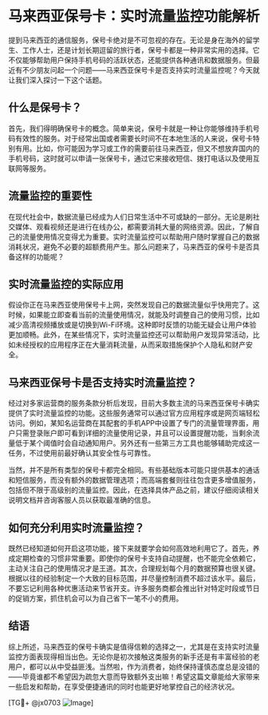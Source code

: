 # 马来西亚保号卡：实时流量监控功能解析

提到马来西亚的通信服务，保号卡绝对是不可忽视的存在。无论是身在海外的留学生、工作人士，还是计划长期逗留的旅行者，保号卡都是一种非常实用的选择。它不仅能够帮助用户保持手机号码的活跃状态，还能提供各种通讯和数据服务。但最近有不少朋友问起一个问题——马来西亚保号卡是否支持实时流量监控呢？今天就让我们深入探讨一下这个话题。

## 什么是保号卡？

首先，我们得明确保号卡的概念。简单来说，保号卡就是一种让你能够维持手机号码有效性的服务。对于经常出国或者需要长时间不在本地生活的人来说，保号卡特别有用。比如，你可能因为学习或工作的需要前往马来西亚，但又不想放弃国内的手机号码，这时就可以申请一张保号卡，通过它来接收短信、拨打电话以及使用互联网等服务。

## 流量监控的重要性

在现代社会中，数据流量已经成为人们日常生活中不可或缺的一部分。无论是刷社交媒体、观看视频还是进行在线办公，都需要消耗大量的网络资源。因此，了解自己的流量使用情况变得尤为重要。实时流量监控可以帮助用户随时掌握自己的数据消耗状况，避免不必要的超额费用产生。那么问题来了，马来西亚的保号卡是否具备这样的功能呢？

## 实时流量监控的实际应用

假设你正在马来西亚使用保号卡上网，突然发现自己的数据流量似乎快用完了。这时候，如果能立即查看当前的流量使用情况，就能及时调整自己的使用习惯，比如减少高清视频播放或是切换到Wi-Fi环境。这种即时反馈的功能无疑会让用户体验更加顺畅。此外，在某些情况下，实时流量监控还可以帮助用户发现异常活动，比如未经授权的应用程序正在大量消耗流量，从而采取措施保护个人隐私和财产安全。

## 马来西亚保号卡是否支持实时流量监控？

经过对多家运营商的服务条款分析后发现，目前大多数主流的马来西亚保号卡确实提供了实时流量监控的功能。这些服务通常可以通过官方应用程序或是网页端轻松访问。例如，某知名运营商在其配套的手机APP中设置了专门的流量管理界面，用户只需登录账户即可看到详细的流量使用记录，并且可以设置提醒功能，当剩余流量低于某个阈值时会自动通知用户。另外还有一些第三方工具也能够辅助完成这一任务，不过使用前最好确认其安全性与可靠性。

当然，并不是所有类型的保号卡都完全相同。有些基础版本可能只提供基本的通话和短信服务，而没有额外的数据管理选项；而高端套餐则往往包含更多增值服务，包括但不限于高级别的流量监控。因此，在选择具体产品之前，建议仔细阅读相关说明文档并咨询客服人员以获取最准确的信息。

## 如何充分利用实时流量监控？

既然已经知道如何开启这项功能，接下来就要学会如何高效地利用它了。首先，养成定期检查的习惯非常重要。即使你的保号卡支持自动提醒，也不能完全依赖它，主动关注自己的使用情况才是王道。其次，合理规划每个月的数据预算也很关键。根据以往的经验制定一个大致的目标范围，并尽量控制消费不超过该水平。最后，不要忘记利用各种优惠活动来节省开支。许多服务商都会推出针对特定时段或节日的促销方案，抓住机会可以为自己省下一笔不小的费用。

## 结语

综上所述，马来西亚的保号卡确实是值得信赖的选择之一，尤其是在支持实时流量监控方面表现得相当出色。无论你是初次接触这类服务的新手还是有丰富经验的老用户，都可以从中受益匪浅。当然啦，作为消费者，始终保持谨慎态度总是没错的——毕竟谁都不希望因为疏忽大意而导致额外支出嘛！希望这篇文章能给大家带来一些启发和帮助，在享受便捷通讯的同时也能更好地掌控自己的经济状况。

[TG💪+ @jx0703 ![Image](https://github.com/user-attachments/assets/dbca1d08-cadb-493c-b0ec-ad6f7a83f270)]